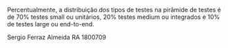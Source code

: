Percentualmente, a distribuição dos tipos de testes na pirâmide de testes é de 70% testes small ou unitários, 20% testes medium ou integrados e 10% de testes large ou end-to-end.


Sergio Ferraz Almeida
RA 1800709
